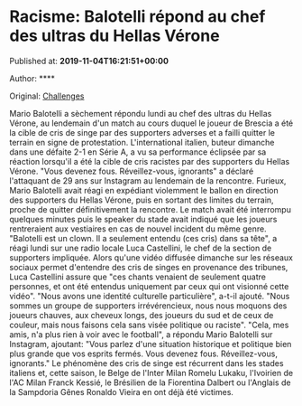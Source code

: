 
# Racisme: Balotelli répond au chef des ultras du Hellas Vérone

Published at: **2019-11-04T16:21:51+00:00**

Author: ****

Original: [Challenges](https://www.challenges.fr/sport/racisme-balotelli-repond-au-chef-des-ultras-du-hellas-verone_683101)

Mario Balotelli a sèchement répondu lundi au chef des ultras du Hellas Vérone, au lendemain d'un match au cours duquel le joueur de Brescia a été la cible de cris de singe par des supporters adverses et a failli quitter le terrain en signe de protestation.
L'international italien, buteur dimanche dans une défaite 2-1 en Série A, a vu sa performance éclipsée par sa réaction lorsqu'il a été la cible de cris racistes par des supporters du Hellas Vérone. "Vous devenez fous. Réveillez-vous, ignorants" a déclaré l'attaquant de 29 ans sur Instagram au lendemain de la rencontre.
Furieux, Mario Balotelli avait réagi en expédiant violemment le ballon en direction des supporters du Hellas Vérone, puis en sortant des limites du terrain, proche de quitter définitivement la rencontre. Le match avait été interrompu quelques minutes puis le speaker du stade avait indiqué que les joueurs rentreraient aux vestiaires en cas de nouvel incident du même genre.
"Balotelli est un clown. Il a seulement entendu (ces cris) dans sa tête", a réagi lundi sur une radio locale Luca Castellini, le chef de la section de supporters impliquée.
Alors qu'une vidéo diffusée dimanche sur les réseaux sociaux permet d'entendre des cris de singes en provenance des tribunes, Luca Castellini assure que "ces chants venaient de seulement quatre personnes, et ont été entendus uniquement par ceux qui ont visionné cette vidéo".
"Nous avons une identité culturelle particulière", a-t-il ajouté. "Nous sommes un groupe de supporters irrévérencieux, nous nous moquons des joueurs chauves, aux cheveux longs, des joueurs du sud et de ceux de couleur, mais nous faisons cela sans visée politique ou raciste".
"Cela, mes amis, n'a plus rien à voir avec le football", a répondu Mario Balotelli sur Instagram, ajoutant: "Vous parlez d'une situation historique et politique bien plus grande que vos esprits fermés. Vous devenez fous. Réveillez-vous, ignorants."
Le phénomène des cris de singe est récurrent dans les stades italiens et, cette saison, le Belge de l'Inter Milan Romelu Lukaku, l'Ivoirien de l'AC Milan Franck Kessié, le Brésilien de la Fiorentina Dalbert ou l'Anglais de la Sampdoria Gênes Ronaldo Vieira en ont déjà été victimes.
